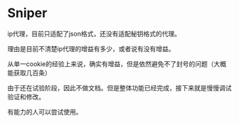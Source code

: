 # Sniper

ip代理，目前只适配了json格式，还没有适配秘钥格式的代理。

理由是目前不清楚ip代理的增益有多少，或者说有没有增益。

从单一cookie的经验上来说，确实有增益，但是依然避免不了封号的问题（大概能获取几百条）

由于还在试验阶段，因此不做文档。但是整体功能已经完成，接下来就是慢慢调试 验证和修改。

有能力的人可以尝试使用。